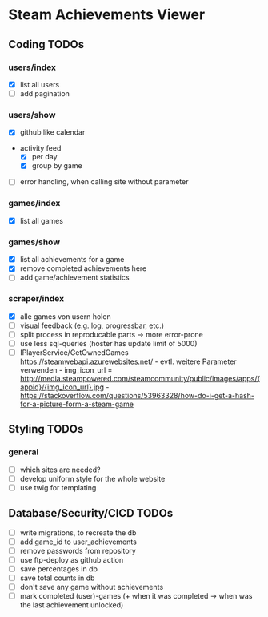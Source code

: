 # Steam Achievements Viewer
## Coding TODOs
### users/index
- [x] list all users
- [ ] add pagination
### users/show
- [x] github like calendar
- activity feed
    - [x] per day
    - [x] group by game
- [ ] error handling, when calling site without parameter
### games/index
- [x] list all games
### games/show
- [x] list all achievements for a game
- [x] remove completed achievements here
- [ ] add game/achievement statistics
### scraper/index
- [x] alle games von usern holen
- [ ] visual feedback (e.g. log, progressbar, etc.)
- [ ] split process in reproducable parts -> more error-prone
- [ ] use less sql-queries (hoster has update limit of 5000)
- [ ] IPlayerService/GetOwnedGames https://steamwebapi.azurewebsites.net/ - evtl. weitere Parameter verwenden
      - img_icon_url = http://media.steampowered.com/steamcommunity/public/images/apps/{appid}/{img_icon_url}.jpg
      - https://stackoverflow.com/questions/53963328/how-do-i-get-a-hash-for-a-picture-form-a-steam-game

## Styling TODOs
### general
- [ ] which sites are needed?
- [ ] develop uniform style for the whole website
- [ ] use twig for templating

## Database/Security/CICD TODOs
- [ ] write migrations, to recreate the db
- [ ] add game_id to user_achievements
- [ ] remove passwords from repository
- [ ] use ftp-deploy as github action
- [ ] save percentages in db
- [ ] save total counts in db
- [ ] don't save any game without achievements
- [ ] mark completed (user)-games (+ when it was completed -> when was the last achievement unlocked)
